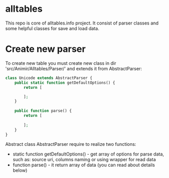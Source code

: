 alltables
=========

This repo is core of alltables.info project. 
It consist of parser classes and some helpful classes for save and load data.

# Create new parser
To create new table you must create new class in dir 'src/Animir/Alltables/Parser/' and extends it from AbstractParser:

```php
class Unicode extends AbstractParser {
    public static function getDefaultOptions() {
        return [

        ];
    }
    
    public function parse() {
        return [
        
        ];
    }
}
```
Abstract class AbstractParser require to realize two functions:
* static function getDefaultOptions() - get array of options for parse data, such as: source uri, columns naming or using wrapper for read data
* function parse() - it return array of data (you can read about details below)
